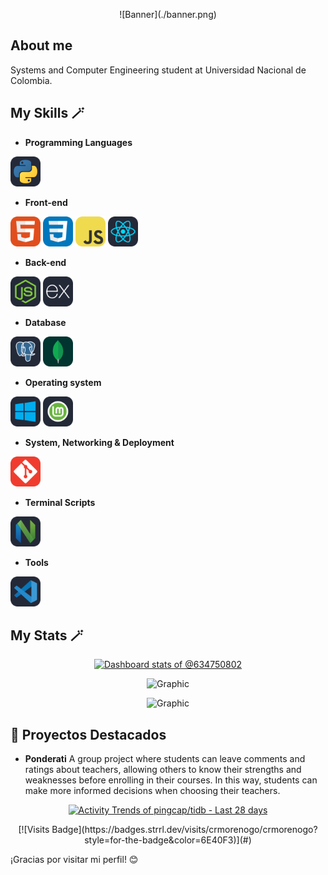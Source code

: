 <p align="center">
    ![Banner](./banner.png)
</p>
    
## About me
Systems and Computer Engineering student at Universidad Nacional de Colombia.

## My Skills 🪄
- **Programming Languages**
<p>
    <img width="48px" src="./Python-Dark.svg" /> 
  </a>
</p>

- **Front-end**
<p>
    <img width="48px" src="./HTML.svg" />
    <img width="48px" src="./CSS.svg" />
    <img width="48px" src="./JavaScript.svg" />
    <img width="48px" src="./React-Dark.svg" />
  </a>
</p>

- **Back-end**
<p>
    <img width="48px" src="./NodeJS-Dark.svg" />
    <img width="48px" src="./ExpressJS-Dark.svg" />
  </a>
</p>

- **Database**
<p>
    <img width="48px" src="./PostgreSQL-Dark.svg" />
    <img width="48px" src="./MongoDB.svg" />
  </a>
</p>

- **Operating system**
<p>
    <img width="48px" src="./Windows-Dark.svg" />
    <img width="48px" src="./Mint-Dark.svg" />
  </a>
</p>

- **System, Networking & Deployment**
<p>
    <img width="48px" src="./Git.svg" />
  </a>
</p>

- **Terminal Scripts**
<p>
    <img width="48px" src="./NeoVim-Dark.svg" />
  </a>
</p>

- **Tools**
<p>
    <img width="48px" src="./VSCode-Dark.svg" />
  </a>
</p>

## My Stats 🪄

<!-- Copy-paste in your Readme.md file -->
<p align="center">
<a href="https://next.ossinsight.io/widgets/official/compose-user-dashboard-stats?user_id=128399569" target="_blank" style="display: block" align="center">
  <picture>
    <source media="(prefers-color-scheme: dark)" srcset="https://next.ossinsight.io/widgets/official/compose-user-dashboard-stats/thumbnail.png?user_id=128399569&image_size=auto&color_scheme=dark" width="771" height="auto">
    <img alt="Dashboard stats of @634750802" src="https://next.ossinsight.io/widgets/official/compose-user-dashboard-stats/thumbnail.png?user_id=128399569&image_size=auto&color_scheme=light" width="771" height="auto">
  </picture>
</a>
</p>

<!-- Made with [OSS Insight](https://ossinsight.io/) -->


<p align="center">
  <img src="https://github-profile-summary-cards.vercel.app/api/cards/profile-details?username=crmorenogo&layout=compact&theme=dracula" alt="Graphic" />
</p>

<p align="center">
  <img src="https://github-readme-stats.vercel.app/api?username=crmorenogo&show_icons=true&theme=dracula" alt="Graphic" />
</p>

## 💎 Proyectos Destacados
-  **Ponderati** A group project where students can leave comments and ratings about teachers, allowing others to know their strengths and weaknesses before enrolling in their courses. In this way, students can make more informed decisions when choosing their teachers.


<!-- Copy-paste in your Readme.md file -->
<p align="center">
<a href="https://next.ossinsight.io/widgets/official/compose-activity-trends?repo_id=877103730" target="_blank" style="display: block" align="center">
  <picture>
    <source media="(prefers-color-scheme: dark)" srcset="https://next.ossinsight.io/widgets/official/compose-activity-trends/thumbnail.png?repo_id=877103730&image_size=auto&color_scheme=dark" width="815" height="auto">
    <img alt="Activity Trends of pingcap/tidb - Last 28 days" src="https://next.ossinsight.io/widgets/official/compose-activity-trends/thumbnail.png?repo_id=877103730&image_size=auto&color_scheme=light" width="815" height="auto">
  </picture>
</a>
</p>
<!-- Made with [OSS Insight](https://ossinsight.io/) -->

<p align=center>                           
  [![Visits Badge](https://badges.strrl.dev/visits/crmorenogo/crmorenogo?style=for-the-badge&color=6E40F3)](#)                   
</p>
¡Gracias por visitar mi perfil! 😊
